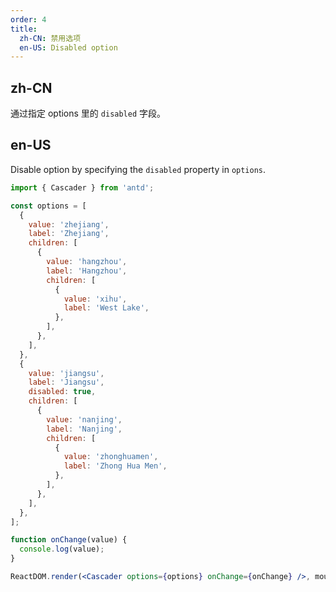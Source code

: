 ```yaml
---
order: 4
title:
  zh-CN: 禁用选项
  en-US: Disabled option
---
```


## zh-CN

通过指定 options 里的 `disabled` 字段。

## en-US

Disable option by specifying the `disabled` property in `options`.

```jsx
import { Cascader } from 'antd';

const options = [
  {
    value: 'zhejiang',
    label: 'Zhejiang',
    children: [
      {
        value: 'hangzhou',
        label: 'Hangzhou',
        children: [
          {
            value: 'xihu',
            label: 'West Lake',
          },
        ],
      },
    ],
  },
  {
    value: 'jiangsu',
    label: 'Jiangsu',
    disabled: true,
    children: [
      {
        value: 'nanjing',
        label: 'Nanjing',
        children: [
          {
            value: 'zhonghuamen',
            label: 'Zhong Hua Men',
          },
        ],
      },
    ],
  },
];

function onChange(value) {
  console.log(value);
}

ReactDOM.render(<Cascader options={options} onChange={onChange} />, mountNode);
```
 